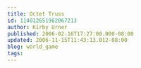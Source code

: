 ```yaml
---
title: Octet Truss
id: 114012651962067213
author: Kirby Urner
published: 2006-02-16T17:27:00.000-08:00
updated: 2006-11-15T11:43:13.012-08:00
blog: world_game
tags: 
---
```


